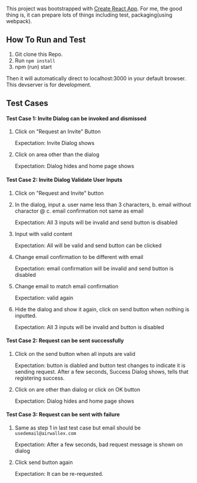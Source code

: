 This project was bootstrapped with [Create React App](https://github.com/facebook/create-react-app).
For me, the good thing is, it can prepare lots of things including test, packaging(using webpack).

## How To Run and Test
1. Git clone this Repo.
2. Run `npm install`
3. npm (run) start

Then it will automatically direct to localhost:3000 in your default browser.
This devserver is for development.

## Test Cases
#### Test Case 1: Invite Dialog can be invoked and dismissed
1. Click on "Request an Invite" Button

    Expectation: Invite Dialog shows

2. Click on area other than the dialog

    Expectation: Dialog hides and home page shows

#### Test Case 2: Invite Dialog Validate User Inputs

1. Click on "Request and Invite" button
2. In the dialog, input 
        a. user name less than 3 characters, 
        b. email without charactor @
        c. email confirmation not same as email
    
    Expectation: All 3 inputs will be invalid and send button is disabled

3. Input with valid content

    Expectation: All will be valid and send button can be clicked   

4. Change email confirmation to be different with email
    
    Expectation: email confirmation will be invalid and send button is disabled
5. Change email to match email confirmation
    
    Expectation: valid again
    
6. Hide the dialog and show it again, click on send button when nothing is inputted.

    Expectation: All 3 inputs will be invalid and button is disabled
 
#### Test Case 2: Request can be sent successfully
1. Click on the send button when all inputs are valid
    
   Expectation: button is diabled and button test changes to indicate it is sending request.
   After a few seconds, Success Dialog shows, tells that registering success.
   
2. Click on are other than dialog or click on OK button
    
   Expectation: Dialog hides and home page shows
   
#### Test Case 3: Request can be sent with failure
1. Same as step 1 in last test case but email should be `usedemail@airwallex.com`
   
   Expectation: After a few seconds, bad request message is shown on dialog
   
2. Click send button again
   
   Expectation: It can be re-requested.